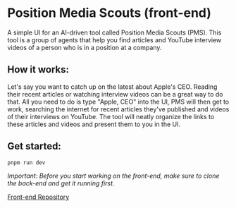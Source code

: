 # Position Media Scouts (front-end)

A simple UI for an AI-driven tool called Position Media Scouts (PMS). This tool is a group of agents that help you find articles and YouTube interview videos of a person who is in a position at a company.

## How it works:

Let's say you want to catch up on the latest about Apple's CEO. Reading their recent articles or watching interview videos can be a great way to do that. All you need to do is type "Apple, CEO" into the UI, PMS will then get to work, searching the internet for recent articles they've published and videos of their interviews on YouTube. The tool will neatly organize the links to these articles and videos and present them to you in the UI.

## Get started:

```bash
pnpm run dev
```

_Important: Before you start working on the front-end, make sure to clone the back-end and get it running first._

[Front-end Repository](https://github.com/ninjattachee/position_media_scouts_frontend)
